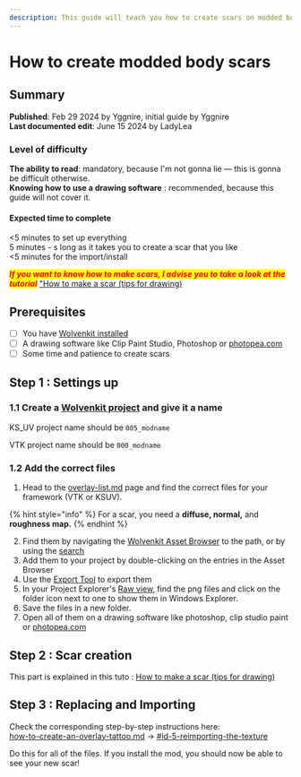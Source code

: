 ```yaml
---
description: This guide will teach you how to create scars on modded body KS_UV and VTK
---
```


# How to create modded body scars

## **Summary**

**Published**: Feb 29 2024 by Yggnire, initial guide by Yggnire\
**Last documented edit**: June 15 2024 by LadyLea

### Level of difficulty

**The ability to read**: mandatory, because I'm not gonna lie — this is gonna be difficult otherwise.\
**Knowing how to use a drawing software** : recommended, because this guide will not cover it.

#### Expected time to complete

<5 minutes to set up everything\
5 minutes - s long as it takes you to create a scar that you like\
<5 minutes for the import/install

_<mark style="color:red;">**If you want to know how to make scars, I advise you to take a look at the tutorial**</mark>_ ["How to make a scar (tips for drawing)](https://wiki.redmodding.org/cyberpunk-2077-modding/for-mod-creators/modding-guides/npcs/custom-tattoos-and-scars/how-to-make-a-scar-tips-for-drawing)

## Prerequisites

* [ ] You have [Wolvenkit installed](https://app.gitbook.com/s/-MP\_ozZVx2gRZUPXkd4r/getting-started/download)
* [ ] A drawing software like Clip Paint Studio, Photoshop or [photopea.com](https://www.photopea.com/)
* [ ] Some time and patience to create scars

## Step 1 : Settings up

### 1.1 Create a [Wolvenkit project](https://app.gitbook.com/s/-MP\_ozZVx2gRZUPXkd4r/wolvenkit-app/usage/wolvenkit-projects) and give it a name&#x20;

KS\_UV project name should be `005_modname`

VTK project name should be `000_modname`

### 1.2 Add the correct files

1. Head to the [overlay-list.md](converting-between-tattoo-frameworks/overlay-list.md "mention") page and find the correct files for your framework (VTK or KSUV).&#x20;

{% hint style="info" %}
For a scar, you need a **diffuse, normal,** and **roughness map.**
{% endhint %}

2. Find them by navigating the [Wolvenkit Asset Browser](https://app.gitbook.com/s/-MP\_ozZVx2gRZUPXkd4r/wolvenkit-app/editor/asset-browser) to the path, or by using the [search](https://app.gitbook.com/s/-MP\_ozZVx2gRZUPXkd4r/wolvenkit-app/usage/wolvenkit-search-finding-files)
3. Add them to your project by double-clicking on the entries in the Asset Browser
4. Use the [Export Tool](https://app.gitbook.com/s/-MP\_ozZVx2gRZUPXkd4r/wolvenkit-app/tools/tools-import-export#export-tool) to export them
5. In your Project Explorer's [Raw view](https://app.gitbook.com/s/-MP\_ozZVx2gRZUPXkd4r/wolvenkit-app/editor/project-explorer#raw), find the png files and click on the folder icon next to one to show them in Windows Explorer.&#x20;
6. Save the files in a new folder.
7. Open all of them on a drawing software like  photoshop, clip studio paint or [photopea.com](https://www.photopea.com/)

## Step 2 : Scar creation

This part is explained in this tuto :  [How to make a scar (tips for drawing)](how-to-make-a-scar-tips-for-drawing.md)



## Step 3 : Replacing and Importing

Check the corresponding step-by-step instructions here:\
&#x20;[how-to-create-an-overlay-tattoo.md](how-to-create-an-overlay-tattoo.md "mention") -> [#id-5-reimporting-the-texture](how-to-create-an-overlay-tattoo.md#id-5-reimporting-the-texture "mention")&#x20;

Do this for all of the files. If you install the mod, you should now be able to see your new scar!
